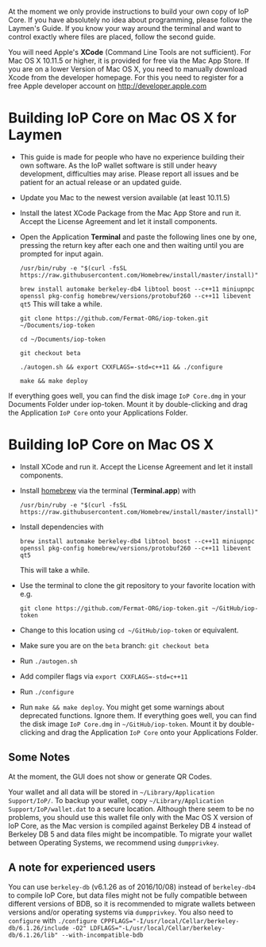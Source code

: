 At the moment we only provide instructions to build your own copy of IoP Core. If you have absolutely no idea about programming, please follow the Laymen's Guide. If you know your way around the terminal and want to control exactly where files are placed, follow the second guide.

You will need Apple's **XCode** (Command Line Tools are not sufficient). For Mac OS X 10.11.5 or higher, it is provided for free via the Mac App Store. If you are on a lower Version of Mac OS X, you need to manually download Xcode from the developer homepage. For this you need to register for a free Apple developer account on <http://developer.apple.com>

# Building IoP Core on Mac OS X for Laymen
- This guide is made for people who have no experience building their own software. As the IoP wallet software is still under heavy development, difficulties may arise. Please report all issues and be patient for an actual release or an updated guide.

- Update you Mac to the newest version available (at least 10.11.5)
- Install the latest XCode Package from the Mac App Store and run it. Accept the License Agreement and let it install components. 

- Open the Application **Terminal** and paste the following lines one by one, pressing the return key after each one and then waiting until you are prompted for input again.

  ```/usr/bin/ruby -e "$(curl -fsSL https://raw.githubusercontent.com/Homebrew/install/master/install)"```

  ```brew install automake berkeley-db4 libtool boost --c++11 miniupnpc openssl pkg-config homebrew/versions/protobuf260 --c++11 libevent qt5```
  This will take a while.
  
  ```git clone https://github.com/Fermat-ORG/iop-token.git ~/Documents/iop-token```
  
  ```cd ~/Documents/iop-token```
  
  ```git checkout beta```
  
  ```./autogen.sh && export CXXFLAGS=-std=c++11 && ./configure```
  
  ```make && make deploy```

If everything goes well, you can find the disk image `IoP Core.dmg` in your Documents Folder under iop-token. Mount it by double-clicking and drag the Application `IoP Core` onto your Applications Folder.

# Building IoP Core on Mac OS X 

- Install XCode and run it. Accept the License Agreement and let it install components. 

- Install [homebrew](http://brew.sh) via the terminal (**Terminal.app**) with

  ```
  /usr/bin/ruby -e "$(curl -fsSL https://raw.githubusercontent.com/Homebrew/install/master/install)"
  ```

- Install dependencies with

  ```
  brew install automake berkeley-db4 libtool boost --c++11 miniupnpc openssl pkg-config homebrew/versions/protobuf260 --c++11 libevent qt5
  ```

  This will take a while.

  
- Use the terminal to clone the git repository to your favorite location with e.g.

  ```
  git clone https://github.com/Fermat-ORG/iop-token.git ~/GitHub/iop-token
  ```

- Change to this location using `cd ~/GitHub/iop-token` or equivalent.

- Make sure you are on the `beta` branch: `git checkout beta`

- Run `./autogen.sh`

- Add compiler flags via `export CXXFLAGS=-std=c++11`

- Run `./configure`

- Run `make && make deploy`. You might get some warnings about deprecated functions. Ignore them. If everything goes well, you can find the disk image `IoP Core.dmg` in `~/GitHub/iop-token`. Mount it by double-clicking and drag the Application `IoP Core` onto your Applications Folder.

## Some Notes

At the moment, the GUI does not show or generate QR Codes.

Your wallet and all data will be stored in `~/Library/Application Support/IoP/`. To backup your wallet, copy `~/Library/Application Support/IoP/wallet.dat` to a secure location. Although there seem to be no problems, you should use this wallet file only with the Mac OS X version of IoP Core, as the Mac version is compiled against Berkeley DB 4 instead of Berkeley DB 5 and data files might be incompatible. To migrate your wallet between Operating Systems, we recommend using `dumpprivkey`.


## A note for experienced users

You can use  `berkeley-db` (v6.1.26 as of 2016/10/08) instead of `berkeley-db4` to compile IoP Core, but data files might not be fully compatible between different versions of BDB, so it is recommended to migrate wallets between versions and/or operating systems via `dumpprivkey`. You also need to `configure` with `./configure CPPFLAGS="-I/usr/local/Cellar/berkeley-db/6.1.26/include -O2" LDFLAGS="-L/usr/local/Cellar/berkeley-db/6.1.26/lib" --with-incompatible-bdb`